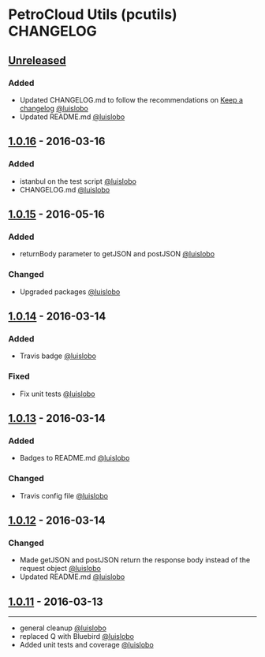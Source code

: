 # PetroCloud Utils (pcutils) CHANGELOG

## [Unreleased]
### Added
- Updated CHANGELOG.md to follow the recommendations on [Keep a changelog](https://github.com/olivierlacan/keep-a-changelog/blob/master/CHANGELOG.md) [@luislobo](https://github.com/luislobo/)
- Updated README.md [@luislobo](https://github.com/luislobo/)

## [1.0.16] - 2016-03-16
### Added
- istanbul on the test script [@luislobo](https://github.com/luislobo/)
- CHANGELOG.md [@luislobo](https://github.com/luislobo/)

## [1.0.15]  - 2016-05-16
### Added
- returnBody parameter to getJSON and postJSON [@luislobo](https://github.com/luislobo/)

### Changed
- Upgraded packages [@luislobo](https://github.com/luislobo/)

## [1.0.14] - 2016-03-14
### Added
- Travis badge [@luislobo](https://github.com/luislobo/)

### Fixed
- Fix unit tests [@luislobo](https://github.com/luislobo/)

## [1.0.13] - 2016-03-14
### Added
- Badges to README.md [@luislobo](https://github.com/luislobo/)

### Changed
- Travis config file [@luislobo](https://github.com/luislobo/)

## [1.0.12] - 2016-03-14
### Changed
- Made getJSON and postJSON return the response body instead of the request object [@luislobo](https://github.com/luislobo/)
- Updated README.md [@luislobo](https://github.com/luislobo/)

## [1.0.11] - 2016-03-13
---
- general cleanup [@luislobo](https://github.com/luislobo/)
- replaced Q with Bluebird [@luislobo](https://github.com/luislobo/)
- Added unit tests and coverage [@luislobo](https://github.com/luislobo/)

[Unreleased]: https://github.com/PetroCloud/pcutils/compare/v1.0.16...HEAD
[1.0.16]: https://github.com/PetroCloud/pcutils/compare/v1.0.15...v1.0.16
[1.0.15]: https://github.com/PetroCloud/pcutils/compare/v1.0.14...v1.0.15
[1.0.14]: https://github.com/PetroCloud/pcutils/compare/v1.0.13...v1.0.14
[1.0.13]: https://github.com/PetroCloud/pcutils/compare/v1.0.12...v1.0.13
[1.0.12]: https://github.com/PetroCloud/pcutils/compare/v1.0.11...v1.0.12
[1.0.11]: https://github.com/PetroCloud/pcutils/compare/90d32912b84b8921ad759af5ff9410cb80472822...v1.0.11
